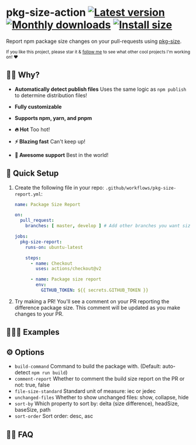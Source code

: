 # pkg-size-action [![Latest version](https://badgen.net/npm/v/pkg-size-action)](https://npm.im/pkg-size-action) [![Monthly downloads](https://badgen.net/npm/dm/pkg-size-action)](https://npm.im/pkg-size-action) [![Install size](https://packagephobia.now.sh/badge?p=pkg-size-action)](https://packagephobia.now.sh/result?p=pkg-size-action)

Report npm package size changes on your pull-requests using [pkg-size](https://github.com/privatenumber/pkg-size).

<Screenshot>

<sub>If you like this project, please star it & [follow me](https://github.com/privatenumber) to see what other cool projects I'm working on! ❤️</sub>

## 🙋‍♂️ Why?
- **Automatically detect publish files** Uses the same logic as `npm publish` to determine distribution files!
- **Fully customizable**
- **Supports npm, yarn, and pnpm** 

- **🔥 Hot** Too hot!
- **⚡️ Blazing fast** Can't keep up!
- **🙌 Awesome support** Best in the world!

## 🚦 Quick Setup
1. Create the following file in your repo: `.github/workflows/pkg-size-report.yml`:

    ```yaml
    name: Package Size Report

    on:
      pull_request:
        branches: [ master, develop ] # Add other branches you want size checks on

    jobs:
      pkg-size-report:
        runs-on: ubuntu-latest

        steps:
          - name: Checkout
            uses: actions/checkout@v2

          - name: Package size report
            env:
              GITHUB_TOKEN: ${{ secrets.GITHUB_TOKEN }}
    ```

2. Try making a PR! You'll see a comment on your PR reporting the difference package size. This comment will be updated as you make changes to your PR.

## 👨🏻‍🏫 Examples


## ⚙️ Options
- `build-command` Command to build the package with. (Default: auto-detect `npm run build`)
- `comment-report` Whether to comment the build size report on the PR or not: true, false
- `file-size-standard` Standard unit of measure: iec or jedec
- `unchanged-files` Whether to show unchanged files: show, collapse, hide
- `sort-by` Which property to sort by: delta (size difference), headSize, baseSize, path
- `sort-order` Sort order: desc, asc

## 💁‍♀️ FAQ
